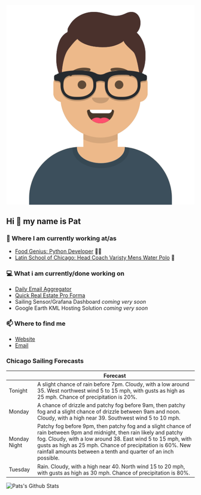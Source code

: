 [![Social banner for p-j-falconer](https://raw.githubusercontent.com/P-J-FALCONER/P-J-FALCONER/master/assets/avataaars.svg)](https://patfalconer.com/)
## Hi :wave: my name is Pat

### 💼 Where I am currently working at/as
- [Food Genius: Python Developer](https://getfoodgenius.com/) 🍔🐍
- [Latin School of Chicago: Head Coach Varisty Mens Water Polo](https://www.latinschool.org/) 🤽


### 💻 What i am currently/done working on
 - [Daily Email Aggregator](https://github.com/P-J-FALCONER/dott_daily_mail)
 - [Quick Real Estate Pro Forma](https://github.com/P-J-FALCONER/henry)
 - Sailing Sensor/Grafana Dashboard *coming very soon*
 - Google Earth KML Hosting Solution *coming very soon*

### 📫 Where to find me
 - [Website](https://patfalconer.com/)
 - [Email](mailto:patrick.j.falconer@gmail.com)


### Chicago Sailing Forecasts
|   | Forecast  |
|---|---|
| Tonight | A slight chance of rain before 7pm. Cloudy, with a low around 35. West northwest wind 5 to 15 mph, with gusts as high as 25 mph. Chance of precipitation is 20%. |
| Monday | A chance of drizzle and patchy fog before 9am, then patchy fog and a slight chance of drizzle between 9am and noon. Cloudy, with a high near 39. Southwest wind 5 to 10 mph. |
| Monday Night | Patchy fog before 9pm, then patchy fog and a slight chance of rain between 9pm and midnight, then rain likely and patchy fog. Cloudy, with a low around 38. East wind 5 to 15 mph, with gusts as high as 25 mph. Chance of precipitation is 60%. New rainfall amounts between a tenth and quarter of an inch possible. |
| Tuesday | Rain. Cloudy, with a high near 40. North wind 15 to 20 mph, with gusts as high as 30 mph. Chance of precipitation is 80%. |

![Pats's Github Stats](https://github-readme-stats.vercel.app/api?username=p-j-falconer&show_icons=true&theme=radical)
